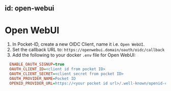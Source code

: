 id: open-webui
---

# Open WebUI

1. In Pocket-ID, create a new OIDC Client, name it i.e. `Open WebUI`.
2. Set the callback URL to: `https://openwebui.domain/oauth/oidc/callback`
3. Add the following to your docker `.env` file for Open WebUI:

```ini
  ENABLE_OAUTH_SIGNUP=true
  OAUTH_CLIENT_ID=<client id from pocket ID>
  OAUTH_CLIENT_SECRET=<client secret from pocket ID>
  OAUTH_PROVIDER_NAME=Pocket ID
  OPENID_PROVIDER_URL=https://<your pocket id url>/.well-known/openid-configuration
```
